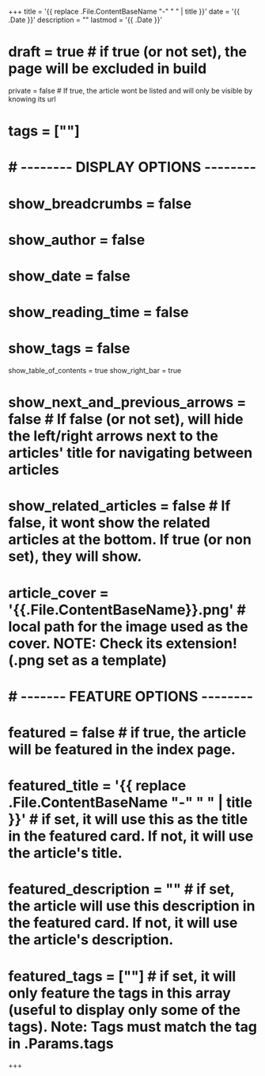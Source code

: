 +++
title = '{{ replace .File.ContentBaseName "-" " " | title }}'
date = '{{ .Date }}'
description = ""
lastmod = '{{ .Date }}'
# draft = true # if true (or not set), the page will be excluded in build
private = false # If true, the article wont be listed and will only be visible by knowing its url
# tags = [""]
# # -------- DISPLAY OPTIONS --------
# show_breadcrumbs = false
# show_author = false
# show_date = false
# show_reading_time = false
# show_tags = false
show_table_of_contents = true
show_right_bar = true
# show_next_and_previous_arrows = false # If false (or not set), will hide the left/right arrows next to the articles' title for navigating between articles
# show_related_articles = false # If false, it wont show the related articles at the bottom. If true (or non set), they will show.
# article_cover = '{{.File.ContentBaseName}}.png' # local path for the image used as the cover. NOTE: Check its extension! (.png set as a template)
# # ------- FEATURE OPTIONS --------
# featured = false # if true, the article will be featured in the index page.
# featured_title = '{{ replace .File.ContentBaseName "-" " " | title }}' # if set, it will use this as the title in the featured card. If not, it will use the article's title.
# featured_description = "" # if set, the article will use this description in the featured card. If not, it will use the article's description.
# featured_tags = [""] # if set, it will only feature the tags in this array (useful to display only some of the tags). Note: Tags must match the tag in .Params.tags
+++
